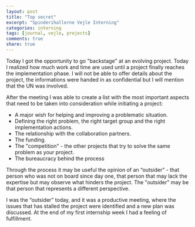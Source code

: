 ```yaml
---
layout: post
title: "Top secret"
excerpt: "Spinderihallerne Vejle Interning"
categories: interning
tags: [journal, vejle, projects]
comments: true
share: true
---
```


Today I got the opportunity to go "backstage" at an evolving project. Today I realized how much work and time are used until a project finally reaches the implementation phase. I will not be able to offer details about the project, the informations were handed in as confidential but I will mention that the UN was involved.

After the meeting I was able to create a list with the most important aspects that need to be taken into consideration while initiating a project:

* A major wish for helping and improving a problematic situation.
* Defining the right problem, the right target group and the right implementation actions.
* The relationship with the collaboration partners.
* The funding.
* The "competition" - the other projects that try to solve the same problem as your project.
* The bureaucracy behind the process

Through the process it may be useful the opinion of an “outsider” - that person who was not on board since day one, that person that may lack the expertise but may observe what hinders the project. The "outsider" may be that person that represents a different perspective.

I was the “outsider” today, and it was a productive meeting, where the issues that has stalled the project were identified and a new plan was discussed. At the end of my first internship week I had a feeling of fulfillment.
